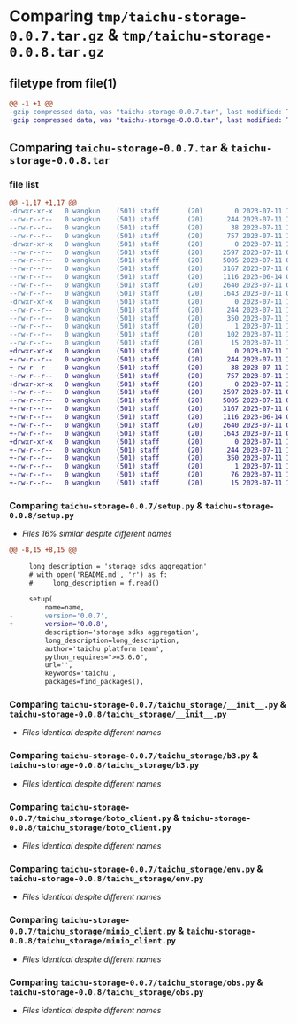# Comparing `tmp/taichu-storage-0.0.7.tar.gz` & `tmp/taichu-storage-0.0.8.tar.gz`

## filetype from file(1)

```diff
@@ -1 +1 @@
-gzip compressed data, was "taichu-storage-0.0.7.tar", last modified: Tue Jul 11 10:52:53 2023, max compression
+gzip compressed data, was "taichu-storage-0.0.8.tar", last modified: Tue Jul 11 10:55:58 2023, max compression
```

## Comparing `taichu-storage-0.0.7.tar` & `taichu-storage-0.0.8.tar`

### file list

```diff
@@ -1,17 +1,17 @@
-drwxr-xr-x   0 wangkun    (501) staff       (20)        0 2023-07-11 10:52:53.477996 taichu-storage-0.0.7/
--rw-r--r--   0 wangkun    (501) staff       (20)      244 2023-07-11 10:52:53.476879 taichu-storage-0.0.7/PKG-INFO
--rw-r--r--   0 wangkun    (501) staff       (20)       38 2023-07-11 10:52:53.478182 taichu-storage-0.0.7/setup.cfg
--rw-r--r--   0 wangkun    (501) staff       (20)      757 2023-07-11 10:52:51.000000 taichu-storage-0.0.7/setup.py
-drwxr-xr-x   0 wangkun    (501) staff       (20)        0 2023-07-11 10:52:53.469700 taichu-storage-0.0.7/taichu_storage/
--rw-r--r--   0 wangkun    (501) staff       (20)     2597 2023-07-11 09:19:04.000000 taichu-storage-0.0.7/taichu_storage/__init__.py
--rw-r--r--   0 wangkun    (501) staff       (20)     5005 2023-07-11 09:39:29.000000 taichu-storage-0.0.7/taichu_storage/b3.py
--rw-r--r--   0 wangkun    (501) staff       (20)     3167 2023-07-11 09:19:04.000000 taichu-storage-0.0.7/taichu_storage/boto_client.py
--rw-r--r--   0 wangkun    (501) staff       (20)     1116 2023-06-14 01:52:14.000000 taichu-storage-0.0.7/taichu_storage/env.py
--rw-r--r--   0 wangkun    (501) staff       (20)     2640 2023-07-11 01:58:58.000000 taichu-storage-0.0.7/taichu_storage/minio_client.py
--rw-r--r--   0 wangkun    (501) staff       (20)     1643 2023-07-11 09:19:04.000000 taichu-storage-0.0.7/taichu_storage/obs.py
-drwxr-xr-x   0 wangkun    (501) staff       (20)        0 2023-07-11 10:52:53.476061 taichu-storage-0.0.7/taichu_storage.egg-info/
--rw-r--r--   0 wangkun    (501) staff       (20)      244 2023-07-11 10:52:53.000000 taichu-storage-0.0.7/taichu_storage.egg-info/PKG-INFO
--rw-r--r--   0 wangkun    (501) staff       (20)      350 2023-07-11 10:52:53.000000 taichu-storage-0.0.7/taichu_storage.egg-info/SOURCES.txt
--rw-r--r--   0 wangkun    (501) staff       (20)        1 2023-07-11 10:52:53.000000 taichu-storage-0.0.7/taichu_storage.egg-info/dependency_links.txt
--rw-r--r--   0 wangkun    (501) staff       (20)      102 2023-07-11 10:52:53.000000 taichu-storage-0.0.7/taichu_storage.egg-info/requires.txt
--rw-r--r--   0 wangkun    (501) staff       (20)       15 2023-07-11 10:52:53.000000 taichu-storage-0.0.7/taichu_storage.egg-info/top_level.txt
+drwxr-xr-x   0 wangkun    (501) staff       (20)        0 2023-07-11 10:55:58.792700 taichu-storage-0.0.8/
+-rw-r--r--   0 wangkun    (501) staff       (20)      244 2023-07-11 10:55:58.792389 taichu-storage-0.0.8/PKG-INFO
+-rw-r--r--   0 wangkun    (501) staff       (20)       38 2023-07-11 10:55:58.792802 taichu-storage-0.0.8/setup.cfg
+-rw-r--r--   0 wangkun    (501) staff       (20)      757 2023-07-11 10:55:58.000000 taichu-storage-0.0.8/setup.py
+drwxr-xr-x   0 wangkun    (501) staff       (20)        0 2023-07-11 10:55:58.790182 taichu-storage-0.0.8/taichu_storage/
+-rw-r--r--   0 wangkun    (501) staff       (20)     2597 2023-07-11 09:19:04.000000 taichu-storage-0.0.8/taichu_storage/__init__.py
+-rw-r--r--   0 wangkun    (501) staff       (20)     5005 2023-07-11 09:39:29.000000 taichu-storage-0.0.8/taichu_storage/b3.py
+-rw-r--r--   0 wangkun    (501) staff       (20)     3167 2023-07-11 09:19:04.000000 taichu-storage-0.0.8/taichu_storage/boto_client.py
+-rw-r--r--   0 wangkun    (501) staff       (20)     1116 2023-06-14 01:52:14.000000 taichu-storage-0.0.8/taichu_storage/env.py
+-rw-r--r--   0 wangkun    (501) staff       (20)     2640 2023-07-11 01:58:58.000000 taichu-storage-0.0.8/taichu_storage/minio_client.py
+-rw-r--r--   0 wangkun    (501) staff       (20)     1643 2023-07-11 09:19:04.000000 taichu-storage-0.0.8/taichu_storage/obs.py
+drwxr-xr-x   0 wangkun    (501) staff       (20)        0 2023-07-11 10:55:58.792030 taichu-storage-0.0.8/taichu_storage.egg-info/
+-rw-r--r--   0 wangkun    (501) staff       (20)      244 2023-07-11 10:55:58.000000 taichu-storage-0.0.8/taichu_storage.egg-info/PKG-INFO
+-rw-r--r--   0 wangkun    (501) staff       (20)      350 2023-07-11 10:55:58.000000 taichu-storage-0.0.8/taichu_storage.egg-info/SOURCES.txt
+-rw-r--r--   0 wangkun    (501) staff       (20)        1 2023-07-11 10:55:58.000000 taichu-storage-0.0.8/taichu_storage.egg-info/dependency_links.txt
+-rw-r--r--   0 wangkun    (501) staff       (20)       76 2023-07-11 10:55:58.000000 taichu-storage-0.0.8/taichu_storage.egg-info/requires.txt
+-rw-r--r--   0 wangkun    (501) staff       (20)       15 2023-07-11 10:55:58.000000 taichu-storage-0.0.8/taichu_storage.egg-info/top_level.txt
```

### Comparing `taichu-storage-0.0.7/setup.py` & `taichu-storage-0.0.8/setup.py`

 * *Files 16% similar despite different names*

```diff
@@ -8,15 +8,15 @@
 
     long_description = 'storage sdks aggregation'
     # with open('README.md', 'r') as f:
     #     long_description = f.read()
 
     setup(
         name=name,
-        version='0.0.7',
+        version='0.0.8',
         description='storage sdks aggregation',
         long_description=long_description,
         author='taichu platform team',
         python_requires=">=3.6.0",
         url='',
         keywords='taichu',
         packages=find_packages(),
```

### Comparing `taichu-storage-0.0.7/taichu_storage/__init__.py` & `taichu-storage-0.0.8/taichu_storage/__init__.py`

 * *Files identical despite different names*

### Comparing `taichu-storage-0.0.7/taichu_storage/b3.py` & `taichu-storage-0.0.8/taichu_storage/b3.py`

 * *Files identical despite different names*

### Comparing `taichu-storage-0.0.7/taichu_storage/boto_client.py` & `taichu-storage-0.0.8/taichu_storage/boto_client.py`

 * *Files identical despite different names*

### Comparing `taichu-storage-0.0.7/taichu_storage/env.py` & `taichu-storage-0.0.8/taichu_storage/env.py`

 * *Files identical despite different names*

### Comparing `taichu-storage-0.0.7/taichu_storage/minio_client.py` & `taichu-storage-0.0.8/taichu_storage/minio_client.py`

 * *Files identical despite different names*

### Comparing `taichu-storage-0.0.7/taichu_storage/obs.py` & `taichu-storage-0.0.8/taichu_storage/obs.py`

 * *Files identical despite different names*


